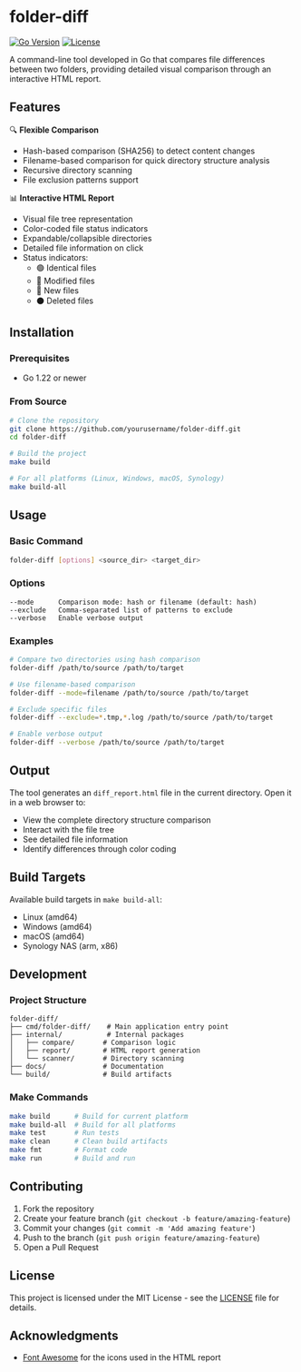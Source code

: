 # folder-diff

[![Go Version](https://img.shields.io/badge/Go-1.22+-blue.svg)](https://golang.org/dl/)
[![License](https://img.shields.io/badge/license-MIT-blue.svg)](LICENSE)

A command-line tool developed in Go that compares file differences between two folders, providing detailed visual comparison through an interactive HTML report.

## Features

🔍 **Flexible Comparison**
- Hash-based comparison (SHA256) to detect content changes
- Filename-based comparison for quick directory structure analysis
- Recursive directory scanning
- File exclusion patterns support

📊 **Interactive HTML Report**
- Visual file tree representation
- Color-coded file status indicators
- Expandable/collapsible directories
- Detailed file information on click
- Status indicators:
  - 🟢 Identical files
  - 🔴 Modified files
  - 🔵 New files
  - ⚫ Deleted files

## Installation

### Prerequisites

- Go 1.22 or newer

### From Source

```bash
# Clone the repository
git clone https://github.com/yourusername/folder-diff.git
cd folder-diff

# Build the project
make build

# For all platforms (Linux, Windows, macOS, Synology)
make build-all
```

## Usage

### Basic Command

```bash
folder-diff [options] <source_dir> <target_dir>
```

### Options

```
--mode      Comparison mode: hash or filename (default: hash)
--exclude   Comma-separated list of patterns to exclude
--verbose   Enable verbose output
```

### Examples

```bash
# Compare two directories using hash comparison
folder-diff /path/to/source /path/to/target

# Use filename-based comparison
folder-diff --mode=filename /path/to/source /path/to/target

# Exclude specific files
folder-diff --exclude=*.tmp,*.log /path/to/source /path/to/target

# Enable verbose output
folder-diff --verbose /path/to/source /path/to/target
```

## Output

The tool generates an `diff_report.html` file in the current directory. Open it in a web browser to:
- View the complete directory structure comparison
- Interact with the file tree
- See detailed file information
- Identify differences through color coding

## Build Targets

Available build targets in `make build-all`:
- Linux (amd64)
- Windows (amd64)
- macOS (amd64)
- Synology NAS (arm, x86)

## Development

### Project Structure

```
folder-diff/
├── cmd/folder-diff/    # Main application entry point
├── internal/           # Internal packages
│   ├── compare/       # Comparison logic
│   ├── report/        # HTML report generation
│   └── scanner/       # Directory scanning
├── docs/              # Documentation
└── build/             # Build artifacts
```

### Make Commands

```bash
make build      # Build for current platform
make build-all  # Build for all platforms
make test       # Run tests
make clean      # Clean build artifacts
make fmt        # Format code
make run        # Build and run
```

## Contributing

1. Fork the repository
2. Create your feature branch (`git checkout -b feature/amazing-feature`)
3. Commit your changes (`git commit -m 'Add amazing feature'`)
4. Push to the branch (`git push origin feature/amazing-feature`)
5. Open a Pull Request

## License

This project is licensed under the MIT License - see the [LICENSE](LICENSE) file for details.

## Acknowledgments

- [Font Awesome](https://fontawesome.com/) for the icons used in the HTML report
